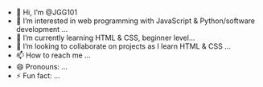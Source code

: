 - 👋 Hi, I’m @JGG101
- 👀 I’m interested in web programming with JavaScript & Python/software development ...
- 🌱 I’m currently learning HTML & CSS, beginner level...
- 💞️ I’m looking to collaborate on projects as I learn HTML & CSS ...
- 📫 How to reach me ...
- 😄 Pronouns: ...
- ⚡ Fun fact: ...

<!---
JGG101/JGG101 is a ✨ special ✨ repository because its `README.md` (this file) appears on your GitHub profile.
You can click the Preview link to take a look at your changes.
--->
